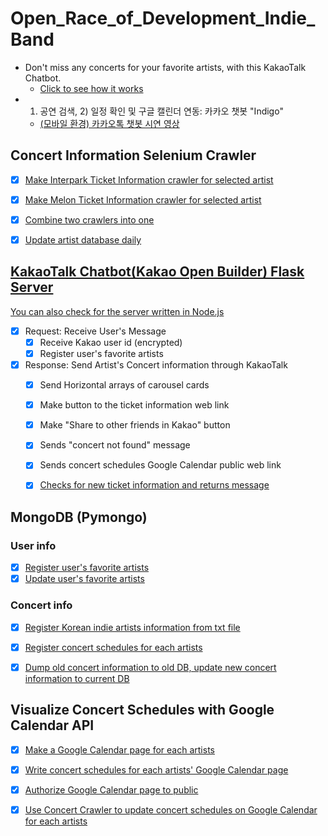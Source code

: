 # Open_Race_of_Development_Indie_Band
- Don't miss any concerts for your favorite artists, with this KakaoTalk Chatbot.
  - [Click to see how it works](https://www.youtube.com/watch?v=uIOWqumaOD4)
- 1) 공연 검색, 2) 일정 확인 및 구글 캘린더 연동: 카카오 챗봇 "Indigo"
  - [(모바일 환경) 카카오톡 챗봇 시연 영상](https://www.youtube.com/watch?v=uIOWqumaOD4)



## Concert Information Selenium Crawler

- [x] [Make Interpark Ticket Information crawler for selected artist](https://github.com/snoop2head/Open_Race_of_Development_Indie_Band/blob/master/crawler_interpark_ticket.py)
- [x] [Make Melon Ticket Information crawler for selected artist](https://github.com/snoop2head/Open_Race_of_Development_Indie_Band/blob/master/crawler_melon_ticket.py)
- [x] [Combine two crawlers into one](https://github.com/snoop2head/Open_Race_of_Development_Indie_Band/blob/master/crawler_combined.py)
- [x] [Update artist database daily](https://github.com/snoop2head/Open_Race_of_Development_Indie_Band/blob/master/crawler_daily.py)



## [KakaoTalk Chatbot(Kakao Open Builder) Flask Server](https://github.com/snoop2head/Open_Race_of_Development_Indie_Band/blob/master/app.py)

[You can also check for the server written in Node.js](https://github.com/PaperCrafter/IndiGo_APIServer)

- [x] Request: Receive User's Message 
  - [x] Receive Kakao user id (encrypted)
  - [x] Register user's favorite artists
- [x] Response: Send Artist's Concert information through KakaoTalk
  - [x] Send Horizontal arrays of carousel cards 
  - [x] Make button to the ticket information web link
  - [x] Make "Share to other friends in Kakao" button
  - [x] Sends "concert not found" message
  - [x] Sends concert schedules Google Calendar public web link
  - [x] [Checks for new ticket information and returns message](https://github.com/snoop2head/Open_Race_of_Development_Indie_Band/blob/master/db_notify.py)



## MongoDB (Pymongo)

### User info

- [x] [Register user's favorite artists](https://github.com/snoop2head/Open_Race_of_Development_Indie_Band/blob/master/db_user_interactions.py)
- [x] [Update user's favorite artists](https://github.com/snoop2head/Open_Race_of_Development_Indie_Band/blob/master/db_user_interactions.py)

### Concert info

- [x] [Register Korean indie artists information from txt file](https://github.com/snoop2head/Open_Race_of_Development_Indie_Band/blob/master/db_artists_registration.py)
- [x] [Register concert schedules for each artists](https://github.com/snoop2head/Open_Race_of_Development_Indie_Band/blob/master/db_daily_sorter.py)
- [x] [Dump old concert information to old DB, update new concert information to current DB](https://github.com/snoop2head/Open_Race_of_Development_Indie_Band/blob/master/db_daily_sorter.py)



## Visualize Concert Schedules with Google Calendar API 

- [x] [Make a Google Calendar page for each artists](https://github.com/snoop2head/Open_Race_of_Development_Indie_Band/blob/master/ggl_cal_1_insert.py)
- [x] [Write concert schedules for each artists' Google Calendar page](https://github.com/snoop2head/Open_Race_of_Development_Indie_Band/blob/master/ggl_cal_2_event_writer.py)
- [x] [Authorize Google Calendar page to public](https://github.com/snoop2head/Open_Race_of_Development_Indie_Band/blob/master/ggl_cal_3_auth.py)
- [x] [Use Concert Crawler to update concert schedules on Google Calendar for each artists](https://github.com/snoop2head/Open_Race_of_Development_Indie_Band/blob/master/ggl_cal_9_get_and_update.py)



## 





